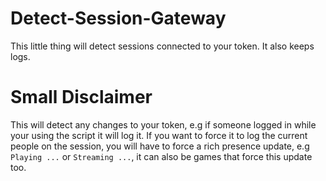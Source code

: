 # Detect-Session-Gateway
This little thing will detect sessions connected to your token. It also keeps logs.

# Small Disclaimer
This will detect any changes to your token, e.g if someone logged in while your using the script it will log it. If you want to force it to log the current people on the session, you will have to force a rich presence update, e.g `Playing ...` or `Streaming ...`, it can also be games that force this update too. 
